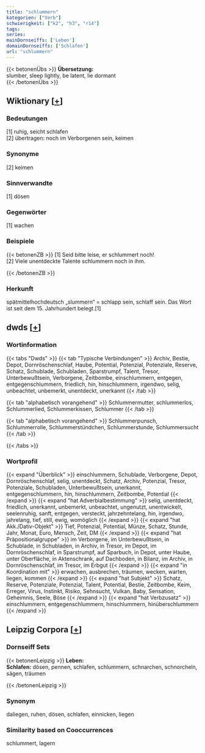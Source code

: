 ```yaml
---
title: "schlummern"
kategorien: ["Verb"]
schwierigkeit: ["k2", "h3", "r14"]
tags:
series:
mainDornseiffs: ['Leben']
domainDornseiffs: ['Schlafen']
url: "schlummern"
---
```


{{< betonenÜbs >}}
**Übersetzung:**  
slumber, sleep lightly, be latent, lie dormant  
{{< /betonenÜbs >}}

## Wiktionary [[+](https://de.wiktionary.org/wiki/schlummern)]

### Bedeutungen
[1] ruhig, seicht schlafen  
[2] übertragen: noch im Verborgenen sein, keimen  

### Synonyme
[2] keimen  

### Sinnverwandte
[1] dösen  

### Gegenwörter
[1] wachen  

### Beispiele
{{< betonenZB >}}
[1] Seid bitte leise, er schlummert noch!  
[2] Viele unentdeckte Talente schlummern noch in ihm.  

{{< /betonenZB >}}
### Herkunft
spätmittelhochdeutsch „slummern“ = schlapp sein, schlaff sein. Das Wort ist seit dem 15. Jahrhundert belegt.[1]  



## dwds [[+](https://www.dwds.de/wb/schlummern)]

### Wortinformation
{{< tabs "Dwds" >}}
{{< tab "Typische Verbindungen" >}}
Archiv, Bestie, Depot, Dornröschenschlaf, Haube, Potential, Potenzial, Potenziale, Reserve, Schatz, Schublade, Schubladen, Sparstrumpf, Talent, Tresor, Unterbewußtsein, Verborgene, Zeitbombe, einschlummern, entgegen, entgegenschlummern, friedlich, hin, hinschlummern, irgendwo, selig, unbeachtet, unbemerkt, unentdeckt, unerkannt
{{< /tab >}}

{{< tab "alphabetisch vorangehend" >}}
Schlummermutter, schlummerlos, Schlummerlied, Schlummerkissen, Schlummer
{{< /tab >}}

{{< tab "alphabetisch vorangehend" >}}
Schlummerpunsch, Schlummerrolle, Schlummerstündchen, Schlummerstunde, Schlummersucht
{{< /tab >}}

{{< /tabs >}}

### Wortprofil
{{< expand "Überblick" >}} einschlummern, Schublade, Verborgene, Depot, Dornröschenschlaf, selig, unentdeckt, Schatz, Archiv, Potenzial, Tresor, Potenziale, Schubladen, Unterbewußtsein, unerkannt, entgegenschlummern, hin, hinschlummern, Zeitbombe, Potential {{< /expand >}}
{{< expand "hat Adverbialbestimmung" >}} selig, unentdeckt, friedlich, unerkannt, unbemerkt, unbeachtet, ungenutzt, unentwickelt, seelenruhig, sanft, entgegen, versteckt, jahrzehntelang, hin, irgendwo, jahrelang, tief, still, ewig, womöglich {{< /expand >}}
{{< expand "hat Akk./Dativ-Objekt" >}} Tief, Potenzial, Potential, Münze, Schatz, Stunde, Jahr, Monat, Euro, Mensch, Zeit, DM {{< /expand >}}
{{< expand "hat Präpositionalgruppe" >}} im Verborgene, im Unterbewußtsein, in Schublade, in Schubladen, in Archiv, in Tresor, im Depot, im Dornröschenschlaf, in Sparstrumpf, auf Sparbuch, in Depot, unter Haube, unter Oberfläche, in Aktenschrank, auf Dachboden, in Bilanz, im Archiv, in Dornröschenschlaf, im Tresor, im Erbgut {{< /expand >}}
{{< expand "in Koordination mit" >}} erwachen, ausbrechen, träumen, wecken, warten, liegen, kommen {{< /expand >}}
{{< expand "hat Subjekt" >}} Schatz, Reserve, Potenziale, Potenzial, Talent, Potential, Bestie, Zeitbombe, Keim, Erreger, Virus, Instinkt, Risiko, Sehnsucht, Vulkan, Baby, Sensation, Geheimnis, Seele, Böse {{< /expand >}}
{{< expand "hat Verbzusatz" >}} einschlummern, entgegenschlummern, hinschlummern, hinüberschlummern {{< /expand >}}

## Leipzig Corpora [[+](https://corpora.uni-leipzig.de/en/res?word=schlummern&corpusId=deu_newscrawl-public_2018)]

### Dornseiff Sets
{{< betonenLeipzig >}}
**Leben:**  
**Schlafen:** dösen, pennen, schlafen, schlummern, schnarchen, schnorcheln, sägen, träumen  

{{< /betonenLeipzig >}}

### Synonym
daliegen, ruhen, dösen, schlafen, einnicken, liegen


### Similarity based on Cooccurrences
schlummert, lagern

